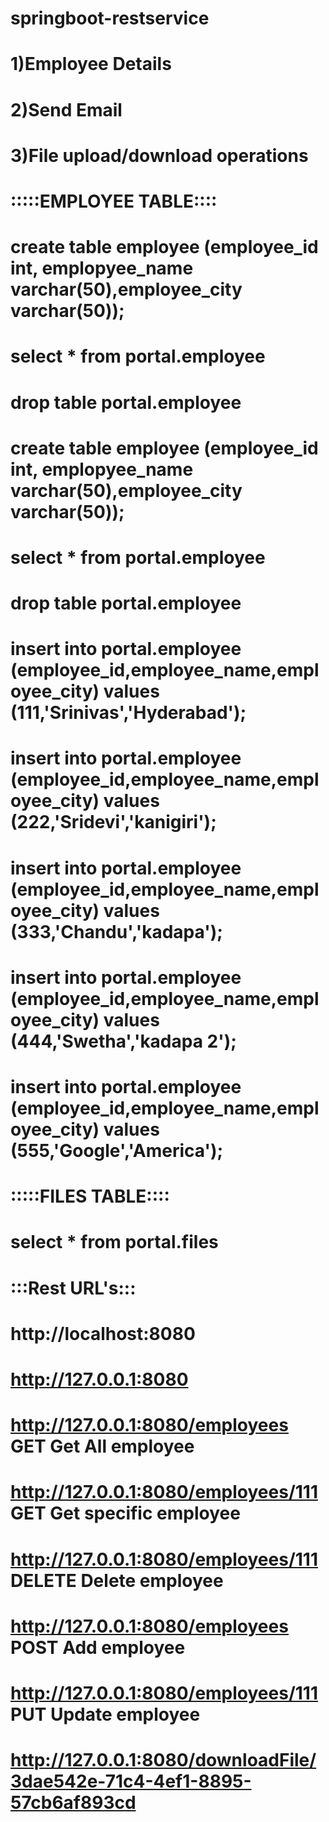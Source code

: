 # springboot-restservice

# 1)Employee Details
# 2)Send Email 
# 3)File upload/download operations 

# :::::EMPLOYEE TABLE::::
# create table employee (employee_id int, emplopyee_name varchar(50),employee_city varchar(50));
# select * from portal.employee
# drop table portal.employee 


# create table employee (employee_id int, emplopyee_name varchar(50),employee_city varchar(50));
# select * from portal.employee
# drop table portal.employee 


# insert into portal.employee (employee_id,employee_name,employee_city) values (111,'Srinivas','Hyderabad');
# insert into portal.employee (employee_id,employee_name,employee_city) values (222,'Sridevi','kanigiri');
# insert into portal.employee (employee_id,employee_name,employee_city) values (333,'Chandu','kadapa');
# insert into portal.employee (employee_id,employee_name,employee_city) values (444,'Swetha','kadapa 2');
# insert into portal.employee (employee_id,employee_name,employee_city) values (555,'Google','America');

# :::::FILES TABLE::::
# select * from portal.files

# :::Rest URL's:::

#  http://localhost:8080
#  http://127.0.0.1:8080

# http://127.0.0.1:8080/employees         GET       Get All employee
# http://127.0.0.1:8080/employees/111     GET       Get specific employee
# http://127.0.0.1:8080/employees/111     DELETE    Delete employee
# http://127.0.0.1:8080/employees         POST      Add employee
# http://127.0.0.1:8080/employees/111     PUT       Update employee 

# http://127.0.0.1:8080/downloadFile/3dae542e-71c4-4ef1-8895-57cb6af893cd



